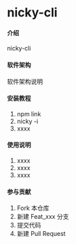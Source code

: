 # nicky-cli

#### 介绍
nicky-cli

#### 软件架构
软件架构说明


#### 安装教程

1.  npm link
2.  nicky -i
3.  xxxx

#### 使用说明

1.  xxxx
2.  xxxx
3.  xxxx

#### 参与贡献

1.  Fork 本仓库
2.  新建 Feat_xxx 分支
3.  提交代码
4.  新建 Pull Request


